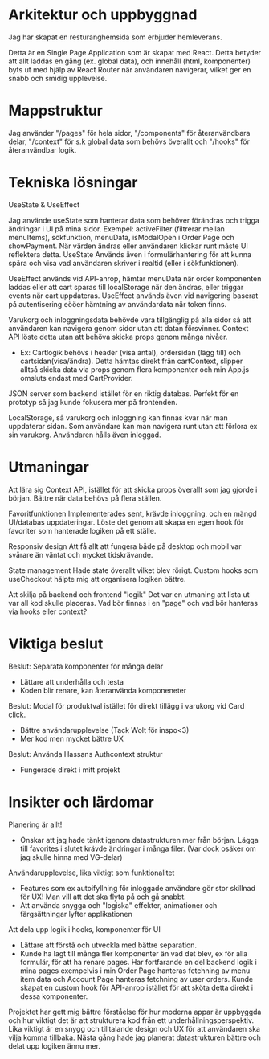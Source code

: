 # Arkitektur och uppbyggnad

Jag har skapat en resturanghemsida som erbjuder hemleverans.

Detta är en Single Page Application som är skapat med React. Detta betyder att allt laddas en gång (ex. global data), och innehåll (html, komponenter) byts ut med hjälp av React Router när användaren navigerar, vilket ger en snabb och smidig upplevelse.

# Mappstruktur

Jag använder "/pages" för hela sidor, "/components" för återanvändbara delar, "/context" för s.k global data som behövs överallt och "/hooks" för återanvändbar logik.

# Tekniska lösningar

UseState & UseEffect

Jag använde useState som hanterar data som behöver förändras och trigga ändringar i UI på mina sidor. Exempel: activeFilter (filtrerar mellan menuItems), sökfunktion, menuData, isModalOpen i Order Page och showPayment. När värden ändras eller användaren klickar runt måste UI reflektera detta. UseState Används även i formulärhantering för att kunna spåra och visa vad användaren skriver i realtid (eller i sökfunktionen).

UseEffect används vid API-anrop, hämtar menuData när order komponenten laddas eller att cart sparas till localStorage när den ändras, eller triggar events när cart uppdateras. UseEffect används även vid navigering baserat på autentisering eööer hämtning av användardata när token finns.

Varukorg och inloggningsdata behövde vara tillgänglig på alla sidor så att användaren kan navigera genom sidor utan att datan försvinner. Context API löste detta utan att behöva skicka props genom många nivåer.

- Ex: Cartlogik behövs i header (visa antal), ordersidan (lägg till) och cartsidan(visa/ändra). Detta hämtas direkt från cartContext, slipper alltså skicka data via props genom flera komponenter och min App.js omsluts endast med CartProvider.

JSON server som backend istället för en riktig databas. Perfekt för en prototyp så jag kunde fokusera mer på frontenden.

LocalStorage, så varukorg och inloggning kan finnas kvar när man uppdaterar sidan. Som användare kan man navigera runt utan att förlora ex sin varukorg. Användaren hålls även inloggad.

# Utmaningar

Att lära sig Context API, istället för att skicka props överallt som jag gjorde i början. Bättre när data behövs på flera ställen.

Favoritfunktionen
Implementerades sent, krävde inloggning, och en mängd UI/databas uppdateringar. Löste det genom att skapa en egen hook för favoriter som hanterade logiken på ett ställe.

Responsiv design
Att få allt att fungera både på desktop och mobil var svårare än väntat och mycket tidskrävande.

State management
Hade state överallt vilket blev rörigt. Custom hooks som useCheckout hälpte mig att organisera logiken bättre.

Att skilja på backend och frontend "logik"
Det var en utmaning att lista ut var all kod skulle placeras. Vad bör finnas i en "page" och vad bör hanteras via hooks eller context?

# Viktiga beslut

Beslut: Separata komponenter för många delar

- Lättare att underhålla och testa
- Koden blir renare, kan återanvända komponeneter

Beslut: Modal för produktval istället för direkt tillägg i varukorg vid Card click.

- Bättre användarupplevelse (Tack Wolt för inspo<3)
- Mer kod men mycket bättre UX

Beslut: Använda Hassans Authcontext struktur

- Fungerade direkt i mitt projekt

# Insikter och lärdomar

Planering är allt!

- Önskar att jag hade tänkt igenom datastrukturen mer från början. Lägga till favorites i slutet krävde ändringar i många filer. (Var dock osäker om jag skulle hinna med VG-delar)

Användarupplevelse, lika viktigt som funktionalitet

- Features som ex autoifyllning för inloggade användare gör stor skillnad för UX! Man vill att det ska flyta på och gå snabbt.
- Att använda snygga och "logiska" effekter, animationer och färgsättningar lyfter applikationen

Att dela upp logik i hooks, komponenter för UI

- Lättare att förstå och utveckla med bättre separation.
- Kunde ha lagt till många fler komponenter än vad det blev, ex för alla formulär, för att ha renare pages. Har fortfarande en del backend logik i mina pages exempelvis i min Order Page hanteras fetchning av menu item data och Account Page hanteras fetchning av user orders. Kunde skapat en custom hook för API-anrop istället för att sköta detta direkt i dessa komponenter.

Projektet har gett mig bättre förståelse för hur moderna appar är uppbyggda och hur viktigt det är att strukturera kod från ett underhållningsperspektiv. Lika viktigt är en snygg och tilltalande design och UX för att användaren ska vilja komma tillbaka. Nästa gång hade jag planerat datastrukturen bättre och delat upp logiken ännu mer.
